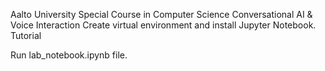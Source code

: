 Aalto University Special Course in Computer Science Conversational AI & Voice Interaction
Create virtual environment and install Jupyter Notebook. Tutorial

Run lab_notebook.ipynb file.
